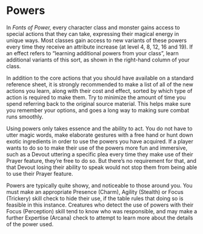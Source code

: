 # Powers
In *Fonts of Power,* every character class and monster gains access to special actions that they can take, expressing their magical energy in unique ways. Most classes gain access to new variants of these powers every time they receive an attribute increase (at level 4, 8, 12, 16 and 19). If an effect refers to “learning additional powers from your class”, learn additional variants of this sort, as shown in the right-hand column of your class. 

In addition to the core actions that you should have available on a standard reference sheet, it is strongly recommended to make a list of all of the new actions you learn, along with their cost and effect, sorted by which type of action is required to make them. Try to minimize the amount of time you spend referring back to the original source material. This helps make sure you remember your options, and goes a long way to making sure combat runs smoothly.
 
Using powers only takes essence and the ability to act. You do not have to utter magic words, make elaborate gestures with a free hand or hunt down exotic ingredients in order to use the powers you have acquired. If a player wants to do so to make their use of the powers more fun and immersive, such as a Devout uttering a specific plea every time they make use of their Prayer feature, they’re free to do so. But there’s no requirement for that, and that Devout losing their ability to speak would not stop them from being able to use their Prayer feature.

Powers are typically quite showy, and noticeable to those around you. You must make an appropriate Presence (Charm), Agility (Stealth) or Focus (Trickery) skill check to hide their use, if the table rules that doing so is feasible in this instance. Creatures who detect the use of powers with their Focus (Perception) skill tend to know who was responsible, and may make a further Expertise (Arcana) check to attempt to learn more about the details of the power used.
